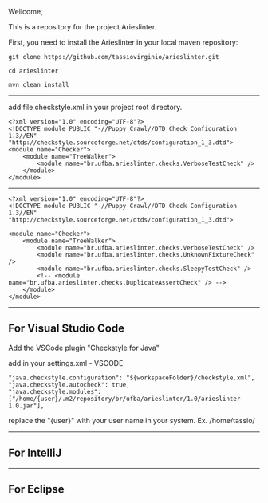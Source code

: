 Wellcome,

This is a repository for the project Arieslinter.

First, you need to install the Arieslinter in your local maven repository:
```
git clone https://github.com/tassiovirginio/arieslinter.git

cd arieslinter

mvn clean install
```
---

add file checkstyle.xml in your project root directory.

```
<?xml version="1.0" encoding="UTF-8"?>
<!DOCTYPE module PUBLIC "-//Puppy Crawl//DTD Check Configuration 1.3//EN" "http://checkstyle.sourceforge.net/dtds/configuration_1_3.dtd">
<module name="Checker">
    <module name="TreeWalker">
        <module name="br.ufba.arieslinter.checks.VerboseTestCheck" />
    </module>
</module>
```

---

```
<?xml version="1.0" encoding="UTF-8"?>
<!DOCTYPE module PUBLIC "-//Puppy Crawl//DTD Check Configuration 1.3//EN" "http://checkstyle.sourceforge.net/dtds/configuration_1_3.dtd">

<module name="Checker">
    <module name="TreeWalker">
        <module name="br.ufba.arieslinter.checks.VerboseTestCheck" />
        <module name="br.ufba.arieslinter.checks.UnknownFixtureCheck" />
        <module name="br.ufba.arieslinter.checks.SleepyTestCheck" />
        <!-- <module name="br.ufba.arieslinter.checks.DuplicateAssertCheck" /> -->
    </module>
</module>
```


---

## For Visual Studio Code

Add the VSCode plugin "Checkstyle for Java"

add in your settings.xml - VSCODE

```
"java.checkstyle.configuration": "${workspaceFolder}/checkstyle.xml",
"java.checkstyle.autocheck": true,
"java.checkstyle.modules": ["/home/{user}/.m2/repository/br/ufba/arieslinter/1.0/arieslinter-1.0.jar"],
```

replace the "{user}" with your user name in your system. Ex. /home/tassio/

---
## For IntelliJ



---
## For Eclipse


